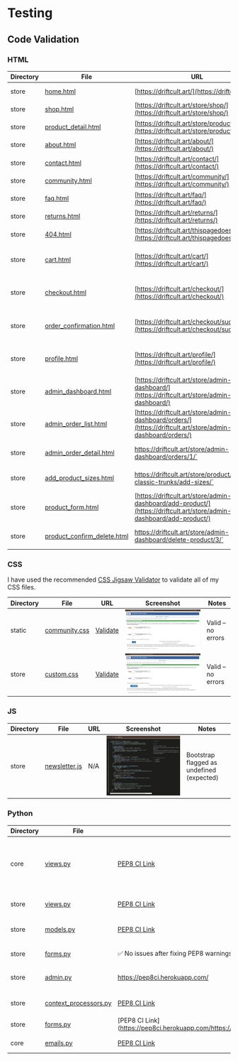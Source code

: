 # Testing

## Code Validation

### HTML

| Directory | File | URL | Screenshot | Notes |
| --- | --- | --- | --- | --- |
| store | [home.html](https://github.com/Maxcode0101/drift_cult/blob/main/store/templates/store/home.html) | [https://driftcult.art/](https://driftcult.art/) | ![screenshot](documentation/validation/html-store-home.png) | ✅ Validated |
| store | [shop.html](https://github.com/Maxcode0101/drift_cult/blob/main/store/templates/store/shop.html) | [https://driftcult.art/store/shop/](https://driftcult.art/store/shop/) | ![screenshot](documentation/validation/html-store-shop.png) | ✅ Validated |
| store | [product_detail.html](https://github.com/Maxcode0101/drift_cult/blob/main/store/templates/store/product_detail.html) | [https://driftcult.art/store/product/4/](https://driftcult.art/store/product/4/) | ![screenshot](documentation/validation/store-product_detail.png) | ✅ Validated |
| store | [about.html](https://github.com/Maxcode0101/drift_cult/blob/main/store/templates/store/about.html) | [https://driftcult.art/about/](https://driftcult.art/about/) | ![screenshot](documentation/validation/html-store-about.png) | ✅ Validated |
| store | [contact.html](https://github.com/Maxcode0101/drift_cult/blob/main/core/templates/core/contact.html) | [https://driftcult.art/contact/](https://driftcult.art/contact/) | ![screenshot](documentation/validation/html-core-contact.png) | ✅ Validated |
| store | [community.html](https://github.com/Maxcode0101/drift_cult/blob/main/store/templates/store/community.html) | [https://driftcult.art/community/](https://driftcult.art/community/) | ![screenshot](documentation/validation/html-store-community.png) | ✅ Validated |
| store | [faq.html](https://github.com/Maxcode0101/drift_cult/blob/main/core/templates/core/faq.html) | [https://driftcult.art/faq/](https://driftcult.art/faq/) | ![screenshot](documentation/validation/html-core-faq.png) | ✅ Validated |
| store | [returns.html](https://github.com/Maxcode0101/drift_cult/blob/main/core/templates/core/returns.html) | [https://driftcult.art/returns/](https://driftcult.art/returns/) | ![screenshot](documentation/validation/html-core-returns.png) | ✅ Validated |
| store | [404.html](https://github.com/Maxcode0101/drift_cult/blob/main/store/templates/404.html) | [https://driftcult.art/thispagedoesnotexist/](https://driftcult.art/thispagedoesnotexist/) | ![screenshot](documentation/validation/html-store-404.png) | ✅ Validated |
| store | [cart.html](https://github.com/Maxcode0101/drift_cult/blob/main/store/templates/store/cart.html) | [https://driftcult.art/cart/](https://driftcult.art/cart/) | ![screenshot](documentation/validation/html-store-cart.png) | Auth required. ✅ Validated |
| store | [checkout.html](https://github.com/Maxcode0101/drift_cult/blob/main/store/templates/store/checkout.html) | [https://driftcult.art/checkout/](https://driftcult.art/checkout/) | ![screenshot](documentation/validation/html-store-checkout.png) | Auth required. ✅ Validated |
| store | [order_confirmation.html](https://github.com/Maxcode0101/drift_cult/blob/main/store/templates/store/order_confirmation.html) | [https://driftcult.art/checkout/success/](https://driftcult.art/checkout/success/) | ![screenshot](documentation/validation/html-store-order_confirmation.png) | Auth required. ✅ Validated |
| store | [profile.html](https://github.com/Maxcode0101/drift_cult/blob/main/store/templates/store/profile.html) | [https://driftcult.art/profile/](https://driftcult.art/profile/) | ![screenshot](documentation/validation/html-store-profile.png) | Auth required. ✅ Validated |
| store | [admin_dashboard.html](https://github.com/Maxcode0101/drift_cult/blob/main/store/templates/store/admin_dashboard.html) | [https://driftcult.art/store/admin-dashboard/](https://driftcult.art/store/admin-dashboard/) | ![screenshot](documentation/validation/html-store-admin_dashboard.png) | Staff only. ✅ Validated |
| store | [admin_order_list.html](https://github.com/Maxcode0101/drift_cult/blob/main/store/templates/store/admin_order_list.html) | [https://driftcult.art/store/admin-dashboard/orders/](https://driftcult.art/store/admin-dashboard/orders/) | ![screenshot](documentation/validation/html-store-admin_order_list.png) | Staff only. ✅ Validated |
| store | [admin_order_detail.html](https://github.com/Maxcode0101/drift_cult/blob/main/store/templates/store/admin_order_detail.html) | https://driftcult.art/store/admin-dashboard/orders/1/` | ![screenshot](documentation/validation/html-store-admin_order_detail.png) | Staff only. ✅ Validated |
| store | [add_product_sizes.html](https://github.com/Maxcode0101/drift_cult/blob/main/store/templates/store/add_product_sizes.html) | https://driftcult.art/store/product/black-classic-trunks/add-sizes/` | ![screenshot](documentation/validation/html-store-add_product_sizes.png) | Staff only. ✅ Validated |
| store | [product_form.html](https://github.com/Maxcode0101/drift_cult/blob/main/store/templates/store/product_form.html) | [https://driftcult.art/store/admin-dashboard/add-product/](https://driftcult.art/store/admin-dashboard/add-product/) | ![screenshot](documentation/validation/html-store-product_form.png) | Staff only. ✅ Validated |
| store | [product_confirm_delete.html](https://github.com/Maxcode0101/drift_cult/blob/main/store/templates/store/product_confirm_delete.html) | https://driftcult.art/store/admin-dashboard/delete-product/3/` | ![screenshot](documentation/validation/html-store-product_confirm_delete.png) | Staff only. ✅ Validated |


### CSS

I have used the recommended [CSS Jigsaw Validator](https://jigsaw.w3.org/css-validator) to validate all of my CSS files.

| Directory | File | URL | Screenshot | Notes |
| --- | --- | --- | --- | --- |
| static | [community.css](https://github.com/Maxcode0101/drift_cult/blob/main/static/css/community.css) | [Validate](https://jigsaw.w3.org/css-validator/validator?uri=https://driftcult.art/static/css/community.css) | ![screenshot](documentation/validation/css-static-community.png) | Valid – no errors |
| store | [custom.css](https://github.com/Maxcode0101/drift_cult/blob/main/store/static/css/custom.css) | [Validate](https://jigsaw.w3.org/css-validator/validator?uri=https://driftcult.art/static/css/custom.css) | ![screenshot](documentation/validation/css-store-custom.png) | Valid – no errors |


### JS

| Directory | File | URL | Screenshot | Notes |
| --- | --- | --- | --- | --- |
| store | [newsletter.js](https://github.com/Maxcode0101/drift_cult/blob/main/store/static/js/newsletter.js) | N/A | ![screenshot](documentation/validation/js-store-newsletter.png) | Bootstrap flagged as undefined (expected) |


### Python

| Directory | File | URL | Screenshot | Notes |
| --- | --- | --- | --- | --- |
| core | [views.py](https://github.com/Maxcode0101/drift_cult/blob/main/core/views.py) | [PEP8 CI Link](https://pep8ci.herokuapp.com/https://raw.githubusercontent.com/Maxcode0101/drift_cult/main/core/views.py) | ![screenshot](documentation/validation/py-core-views.png) | All PEP8 issues fixed including E501 line lengths and html_message formatting |
| store | [views.py](https://github.com/Maxcode0101/drift_cult/blob/main/store/views.py) | [PEP8 CI Link](https://pep8ci.herokuapp.com/https://raw.githubusercontent.com/Maxcode0101/drift_cult/main/store/views.py) | ![screenshot](documentation/validation/py-store-views.png) | All issues fixed – clean validation |
| store | [models.py](https://github.com/Maxcode0101/drift_cult/blob/main/store/models.py) | [PEP8 CI Link](https://pep8ci.herokuapp.com/https://raw.githubusercontent.com/Maxcode0101/drift_cult/main/store/models.py) | ![screenshot](documentation/validation/py-store-models.png) | No issues found |
| store | [forms.py](https://github.com/Maxcode0101/drift_cult/blob/main/store/forms.py) | ✅ No issues after fixing PEP8 warnings | ![screenshot](documentation/validation/py-store-forms.png) | - |
| store | [admin.py](https://github.com/Maxcode0101/drift_cult/blob/main/store/admin.py) | https://pep8ci.herokuapp.com/ | ![screenshot](documentation/validation/pep8-store-admin.png) | No PEP8 errors |
| store | [context_processors.py](https://github.com/Maxcode0101/drift_cult/blob/main/store/context_processors.py) | [PEP8 CI Link](https://pep8ci.herokuapp.com/https://raw.githubusercontent.com/Maxcode0101/drift_cult/main/store/context_processors.py) | ![screenshot](documentation/validation/py-store-context_processors.png) | No errors after refactoring |
| store | [forms.py](https://github.com/Maxcode0101/drift_cult/blob/main/store/forms.py) | [PEP8 CI Link](https://pep8ci.herokuapp.com/https://raw.githubusercontent.com/Maxcode0101/drift_cult/main/
| core | [emails.py](https://github.com/Maxcode0101/drift_cult/blob/main/core/emails.py) | [PEP8 CI Link](https://pep8ci.herokuapp.com/https://raw.githubusercontent.com/Maxcode0101/drift_cult/main/core/emails.py) | ![screenshot](documentation/validation/py-core-emails.png) | No issues after linting. |


